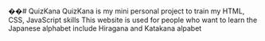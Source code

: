 ��#   Q u i z K a n a 
 QuizKana is my mini personal project to train my HTML, CSS, JavaScript skills
 This website is used for people who want to learn the Japanese alphabet include Hiragana and Katakana alpabet
